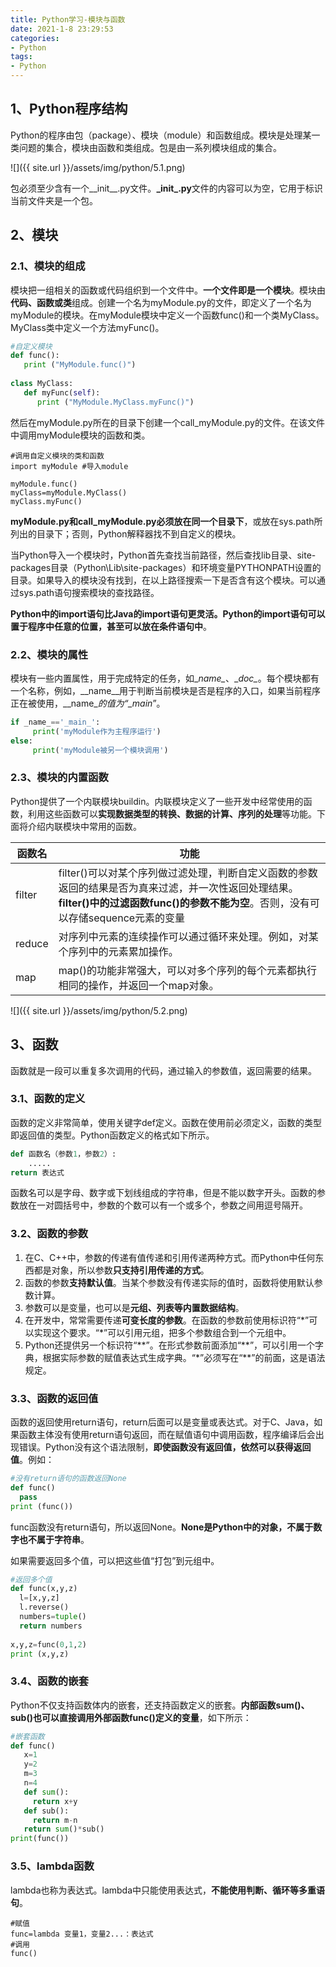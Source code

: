 ```yaml
---
title: Python学习-模块与函数
date: 2021-1-8 23:29:53
categories:
- Python
tags:
- Python
---
```


## 1、Python程序结构

​    Python的程序由包（package）、模块（module）和函数组成。模块是处理某一类问题的集合，模块由函数和类组成。包是由一系列模块组成的集合。

![]({{ site.url }}/assets/img/python/5.1.png)


包必须至少含有一个__init__.py文件。**\_init\_.py**文件的内容可以为空，它用于标识当前文件夹是一个包。

## 2、模块

### 2.1、模块的组成

​      模块把一组相关的函数或代码组织到一个文件中。**一个文件即是一个模块**。模块由**代码、函数或类**组成。创建一个名为myModule.py的文件，即定义了一个名为myModule的模块。在myModule模块中定义一个函数func()和一个类MyClass。MyClass类中定义一个方法myFunc()。

```python
#自定义模块
def func():
   print ("MyModule.func()")
   
class MyClass:
   def myFunc(self):
      print ("MyModule.MyClass.myFunc()")
```

然后在myModule.py所在的目录下创建一个call_myModule.py的文件。在该文件中调用myModule模块的函数和类。

```
#调用自定义模块的类和函数
import myModule #导入module

myModule.func()
myClass=myModule.MyClass()
myClass.myFunc()
```

​     **myModule.py和call_myModule.py必须放在同一个目录下**，或放在sys.path所列出的目录下；否则，Python解释器找不到自定义的模块。

​     当Python导入一个模块时，Python首先查找当前路径，然后查找lib目录、site-packages目录（Python\Lib\site-packages）和环境变量PYTHONPATH设置的目录。如果导入的模块没有找到，在以上路径搜索一下是否含有这个模块。可以通过sys.path语句搜索模块的查找路径。

​     **Python中的import语句比Java的import语句更灵活。Python的import语句可以置于程序中任意的位置，甚至可以放在条件语句中**。

### 2.2、模块的属性

​      模块有一些内置属性，用于完成特定的任务，如\__name\__、\__doc\__。每个模块都有一个名称，例如，\__name\__用于判断当前模块是否是程序的入口，如果当前程序正在被使用，\__name\__的值为“\__main__”。

```python
if _name_=='_main_':
     print('myModule作为主程序运行')
else:
     print('myModule被另一个模块调用')
```

### 2.3、模块的内置函数

​     Python提供了一个内联模块buildin。内联模块定义了一些开发中经常使用的函数，利用这些函数可以**实现数据类型的转换、数据的计算、序列的处理**等功能。下面将介绍内联模块中常用的函数。

| 函数名 | 功能                                                         |
| ------ | ------------------------------------------------------------ |
| filter | filter()可以对某个序列做过滤处理，判断自定义函数的参数返回的结果是否为真来过滤，并一次性返回处理结果。**filter()中的过滤函数func()的参数不能为空**。否则，没有可以存储sequence元素的变量 |
| reduce | 对序列中元素的连续操作可以通过循环来处理。例如，对某个序列中的元素累加操作。 |
| map    | map()的功能非常强大，可以对多个序列的每个元素都执行相同的操作，并返回一个map对象。 |

![]({{ site.url }}/assets/img/python/5.2.png)


## 3、函数

   函数就是一段可以重复多次调用的代码，通过输入的参数值，返回需要的结果。

### 3.1、函数的定义

   函数的定义非常简单，使用关键字def定义。函数在使用前必须定义，函数的类型即返回值的类型。Python函数定义的格式如下所示。

```python
def 函数名（参数1，参数2）:
    .....
return 表达式
```

函数名可以是字母、数字或下划线组成的字符串，但是不能以数字开头。函数的参数放在一对圆括号中，参数的个数可以有一个或多个，参数之间用逗号隔开。

### 3.2、函数的参数

1.   在C、C++中，参数的传递有值传递和引用传递两种方式。而Python中任何东西都是对象，所以参数**只支持引用传递的方式**。
2. 函数的参数**支持默认值**。当某个参数没有传递实际的值时，函数将使用默认参数计算。
3. 参数可以是变量，也可以是**元组、列表等内置数据结构**。
4. 在开发中，常常需要传递**可变长度的参数**。在函数的参数前使用标识符“\*”可以实现这个要求。“*”可以引用元组，把多个参数组合到一个元组中。
5. Python还提供另一个标识符“\**”。在形式参数前面添加“**”，可以引用一个字典，根据实际参数的赋值表达式生成字典。“\*”必须写在“\*\*”的前面，这是语法规定。

### 3.3、函数的返回值

   函数的返回使用return语句，return后面可以是变量或表达式。对于C、Java，如果函数主体没有使用return语句返回，而在赋值语句中调用函数，程序编译后会出现错误。Python没有这个语法限制，**即使函数没有返回值，依然可以获得返回值**。例如：

```python
#没有return语句的函数返回None
def func()
  pass
print (func())
```

func函数没有return语句，所以返回None。**None是Python中的对象，不属于数字也不属于字符串**。

如果需要返回多个值，可以把这些值“打包”到元组中。

```python
#返回多个值
def func(x,y,z)
  l=[x,y,z]
  l.reverse()
  numbers=tuple()
  return numbers
  
x,y,z=func(0,1,2)
print (x,y,z)
```

### 3.4、函数的嵌套

Python不仅支持函数体内的嵌套，还支持函数定义的嵌套。**内部函数sum()、sub()也可以直接调用外部函数func()定义的变量**，如下所示：

```python
#嵌套函数
def func()
   x=1
   y=2
   m=3
   n=4
   def sum():
     return x+y
   def sub():
     return m-n
   return sum()*sub()
print(func())
```

### 3.5、lambda函数

  lambda也称为表达式。lambda中只能使用表达式，**不能使用判断、循环等多重语句**。

```
#赋值
func=lambda 变量1，变量2...：表达式
#调用
func()
```


